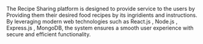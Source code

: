 The Recipe Sharing platform is designed to provide service to the users by Providing them their desired food recipes by its ingridients and instructions.
By leveraging modern web technologies such as React.js , Node.js , Express.js , MongoDB, the system ensures a smooth user experience with secure and efficient functionality.
